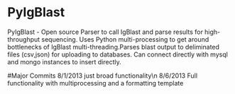 PyIgBlast
=========

PyIgBlast - Open source Parser to call IgBlast and parse results for high-throughput sequencing. Uses Python multi-processing to get around bottlenecks of IgBlast multi-threading.Parses blast output to deliminated files (csv,json) for uploading to databases. Can connect directly with mysql and mongo instances to insert directly.

#Major Commits 
8/1/2013 just broad functionality\n
8/6/2013 Full functionality with multiprocessing and a formatting template
